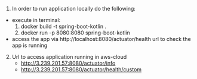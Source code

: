 1. In order to run application locally do the following: 
 - execute in terminal:
    1. docker build -t spring-boot-kotlin .
    2. docker run -p 8080:8080 spring-boot-kotlin
- access the app via http://localhost:8080/actuator/health url to check the app is running

2. Url to access application running in aws-cloud 
    - http://3.239.201.57:8080/actuator/info
    - http://3.239.201.57:8080/actuator/health/custom
